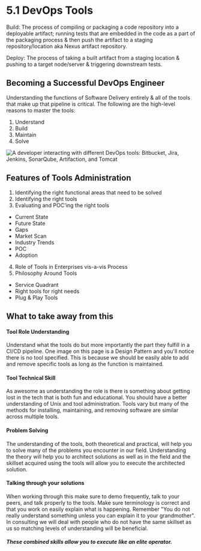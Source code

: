 # 5.1 DevOps Tools

Build: The process of compiling or packaging a code repository into a deployable artifact; running tests that are embedded in the code as a part of the packaging process & then push the artifact to a staging repository/location aka Nexus artifact repository.

Deploy: The process of taking a built artifact from a staging location & pushing to a target node/server & triggering downstream tests.

## Becoming a Successful DevOps Engineer

Understanding the functions of Software Delivery entirely & all of the tools that make up that pipeline is critical. The following are the high-level reasons to master the tools:

1. Understand
2. Build
3. Maintain
4. Solve

![A developer interacting with different DevOps tools: Bitbucket, Jira, Jenkins, SonarQube, Artifaction, and Tomcat](img5/bigpicture.svg ':class=img-center')

## Features of Tools Administration
1. Identifying the right functional areas that need to be solved
2. Identifying the right tools
3. Evaluating and POC'ing the right tools
  - Current State
  - Future State
  - Gaps
  - Market Scan
  - Industry Trends
  - POC
  - Adoption
4. Role of Tools in Enterprises vis-a-vis Process
5. Philosophy Around Tools
  - Service Quadrant
  - Right tools for right needs
  - Plug & Play Tools

## What to take away from this

#### Tool Role Understanding
Understand what the tools do but more importantly the part they fulfill in a CI/CD pipeline. One image on this page is a Design Pattern and you'll notice there is no tool specified. This is because we should be easily able to add and remove specific tools as long as the function is maintained.

#### Tool Technical Skill
As awesome as understanding the role is there is something about getting lost in the tech that is both fun and educational. You should have a better understanding of Unix and tool administration. Tools vary but many of the methods for installing, maintaining, and removing software are similar across multiple tools.

#### Problem Solving
The understanding of the tools, both theoretical and practical, will help you to solve many of the problems you encounter in our field. Understanding the theory will help you to architect solutions as well as in the field and the skillset acquired using the tools will allow you to execute the architected solution.

#### Talking through your solutions
When working through this make sure to demo frequently, talk to your peers, and talk properly to the tools. Make sure terminology is correct and that you work on easily explain what is happening. Remember "You do not really understand something unless you can explain it to your grandmother". In consulting we will deal with people who do not have the same skillset as us so matching levels of understanding will be beneficial.


##### These combined skills allow you to execute like an elite operator.
